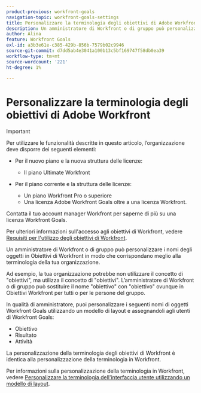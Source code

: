 ```yaml
---
product-previous: workfront-goals
navigation-topic: workfront-goals-settings
title: Personalizzare la terminologia degli obiettivi di Adobe Workfront
description: Un amministratore di Workfront o di gruppo può personalizzare i nomi degli oggetti in Obiettivi di Workfront in modo che corrispondano meglio alla terminologia della tua organizzazione.
author: Alina
feature: Workfront Goals
exl-id: a3b3e61e-c385-429b-856b-7579b02c9946
source-git-commit: d7dd5ab4e3041a100b13c5bf169747f58db0ea39
workflow-type: tm+mt
source-wordcount: '221'
ht-degree: 1%

---
```


# Personalizzare la terminologia degli obiettivi di Adobe Workfront

>[!IMPORTANT]
>
>Per utilizzare le funzionalità descritte in questo articolo, l’organizzazione deve disporre dei seguenti elementi:
>
>* Per il nuovo piano e la nuova struttura delle licenze:
>
>   * Il piano Ultimate Workfront
>    
>* Per il piano corrente e la struttura delle licenze:
>
>   * Un piano Workfront Pro o superiore
>   * Una licenza Adobe Workfront Goals oltre a una licenza Workfront.
>
>Contatta il tuo account manager Workfront per saperne di più su una licenza Workfront Goals.
> 
>Per ulteriori informazioni sull&#39;accesso agli obiettivi di Workfront, vedere [Requisiti per l&#39;utilizzo degli obiettivi di Workfront](/help/quicksilver/workfront-goals/goal-management/access-needed-for-wf-goals.md).

Un amministratore di Workfront o di gruppo può personalizzare i nomi degli oggetti in Obiettivi di Workfront in modo che corrispondano meglio alla terminologia della tua organizzazione.

Ad esempio, la tua organizzazione potrebbe non utilizzare il concetto di &quot;obiettivi&quot;, ma utilizza il concetto di &quot;obiettivi&quot;. L’amministratore di Workfront o di gruppo può sostituire il nome &quot;obiettivo&quot; con &quot;obiettivo&quot; ovunque in Obiettivi Workfront per tutti o per le persone del gruppo.

In qualità di amministratore, puoi personalizzare i seguenti nomi di oggetti Workfront Goals utilizzando un modello di layout e assegnandoli agli utenti di Workfront Goals:

* Obiettivo
* Risultato
* Attività

La personalizzazione della terminologia degli obiettivi di Workfront è identica alla personalizzazione della terminologia in Workfront.

Per informazioni sulla personalizzazione della terminologia in Workfront, vedere [Personalizzare la terminologia dell&#39;interfaccia utente utilizzando un modello di layout](../../administration-and-setup/customize-workfront/use-layout-templates/customize-terminology.md).
